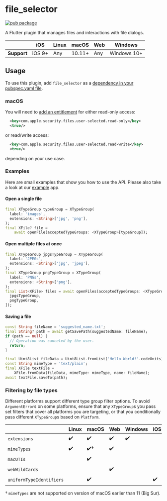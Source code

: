 # file_selector

<?code-excerpt path-base="excerpts/packages/file_selector_example"?>

[![pub package](https://img.shields.io/pub/v/file_selector.svg)](https://pub.dartlang.org/packages/file_selector)

A Flutter plugin that manages files and interactions with file dialogs.

|             | iOS    | Linux | macOS  | Web | Windows     |
|-------------|--------|-------|--------|-----|-------------|
| **Support** | iOS 9+ | Any   | 10.11+ | Any | Windows 10+ |

## Usage
To use this plugin, add `file_selector` as a [dependency in your pubspec.yaml file](https://flutter.dev/platform-plugins/).

### macOS

You will need to [add an entitlement][entitlement] for either read-only access:
```xml
  <key>com.apple.security.files.user-selected.read-only</key>
  <true/>
```
or read/write access:
```xml
  <key>com.apple.security.files.user-selected.read-write</key>
  <true/>
```
depending on your use case.

### Examples
Here are small examples that show you how to use the API.
Please also take a look at our [example][example] app.

#### Open a single file
<?code-excerpt "open_image_page.dart (SingleOpen)"?>
``` dart
final XTypeGroup typeGroup = XTypeGroup(
  label: 'images',
  extensions: <String>['jpg', 'png'],
);
final XFile? file =
    await openFile(acceptedTypeGroups: <XTypeGroup>[typeGroup]);
```

#### Open multiple files at once
<?code-excerpt "open_multiple_images_page.dart (MultiOpen)"?>
``` dart
final XTypeGroup jpgsTypeGroup = XTypeGroup(
  label: 'JPEGs',
  extensions: <String>['jpg', 'jpeg'],
);
final XTypeGroup pngTypeGroup = XTypeGroup(
  label: 'PNGs',
  extensions: <String>['png'],
);
final List<XFile> files = await openFiles(acceptedTypeGroups: <XTypeGroup>[
  jpgsTypeGroup,
  pngTypeGroup,
]);
```

#### Saving a file
<?code-excerpt "readme_standalone_excerpts.dart (Save)"?>
```dart
const String fileName = 'suggested_name.txt';
final String? path = await getSavePath(suggestedName: fileName);
if (path == null) {
  // Operation was canceled by the user.
  return;
}

final Uint8List fileData = Uint8List.fromList('Hello World!'.codeUnits);
const String mimeType = 'text/plain';
final XFile textFile =
    XFile.fromData(fileData, mimeType: mimeType, name: fileName);
await textFile.saveTo(path);
```

### Filtering by file types

Different platforms support different type group filter options. To avoid
`ArgumentError`s on some platforms, ensure that any `XTypeGroup`s you pass set
filters that cover all platforms you are targeting, or that you conditionally
pass different `XTypeGroup`s based on `Platform`.

|                | Linux | macOS  | Web | Windows     | iOS |
|----------------|-------|--------|-----|-------------|-----|
| `extensions`   | ✔️     | ✔️      | ✔️   | ✔️           |     |
| `mimeTypes`    | ✔️     | ✔️†     | ✔️   |             |     |
| `macUTIs`      |       | ✔️      |     |             |     |
| `webWildCards` |       |        | ✔️   |             |     |
| `uniformTypeIdentifiers` |       | ✔️      |     |             | ✔️   |

† `mimeTypes` are not supported on version of macOS earlier than 11 (Big Sur).

[example]:./example
[entitlement]: https://docs.flutter.dev/desktop#entitlements-and-the-app-sandbox
